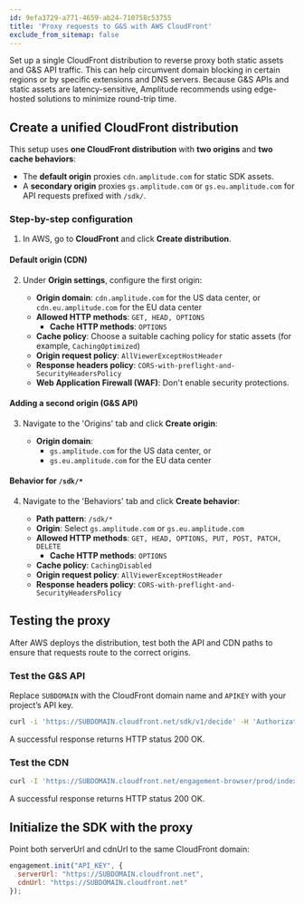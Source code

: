 ```yaml
---
id: 9efa3729-a771-4659-ab24-710758c53755
title: 'Proxy requests to G&S with AWS CloudFront'
exclude_from_sitemap: false
---
```


Set up a single CloudFront distribution to reverse proxy both static assets and G&S API traffic. This can help circumvent domain blocking in certain regions or by specific extensions and DNS servers. Because G&S APIs and static assets are latency-sensitive, Amplitude recommends using edge-hosted solutions to minimize round-trip time.

## Create a unified CloudFront distribution

This setup uses **one CloudFront distribution** with **two origins** and **two cache behaviors**:

- The **default origin** proxies `cdn.amplitude.com` for static SDK assets.
- A **secondary origin** proxies `gs.amplitude.com` or `gs.eu.amplitude.com` for API requests prefixed with `/sdk/`.

### Step-by-step configuration

1. In AWS, go to **CloudFront** and click **Create distribution**.

#### Default origin (CDN)

2. Under **Origin settings**, configure the first origin:

   - **Origin domain**: `cdn.amplitude.com` for the US data center, or `cdn.eu.amplitude.com` for the EU data center
   - **Allowed HTTP methods**: `GET, HEAD, OPTIONS`
        - **Cache HTTP methods**: `OPTIONS`
   - **Cache policy**: Choose a suitable caching policy for static assets (for example, `CachingOptimized`)
   - **Origin request policy**: `AllViewerExceptHostHeader`
   - **Response headers policy**: `CORS-with-preflight-and-SecurityHeadersPolicy`
   - **Web Application Firewall (WAF)**: Don't enable security protections.

#### Adding a second origin (G&S API)

3. Navigate to the 'Origins' tab and click **Create origin**:

   - **Origin domain**:
     - `gs.amplitude.com` for the US data center, or
     - `gs.eu.amplitude.com` for the EU data center

#### Behavior for `/sdk/*`

4. Navigate to the 'Behaviors' tab and click **Create behavior**:

   - **Path pattern**: `/sdk/*`
   - **Origin**: Select `gs.amplitude.com` or `gs.eu.amplitude.com`
   - **Allowed HTTP methods**: `GET, HEAD, OPTIONS, PUT, POST, PATCH, DELETE`
        - **Cache HTTP methods**: `OPTIONS`
   - **Cache policy**: `CachingDisabled`
   - **Origin request policy**: `AllViewerExceptHostHeader`
   - **Response headers policy**: `CORS-with-preflight-and-SecurityHeadersPolicy`

## Testing the proxy

After AWS deploys the distribution, test both the API and CDN paths to ensure that requests route to the correct origins.

### Test the G&S API

Replace `SUBDOMAIN` with the CloudFront domain name and `APIKEY` with your project’s API key.

```bash
curl -i 'https://SUBDOMAIN.cloudfront.net/sdk/v1/decide' -H 'Authorization: Api-Key APIKEY'
```

A successful response returns HTTP status 200 OK.

### Test the CDN

```bash
curl -I 'https://SUBDOMAIN.cloudfront.net/engagement-browser/prod/index.min.js.gz'
```

A successful response returns HTTP status 200 OK.

## Initialize the SDK with the proxy

Point both serverUrl and cdnUrl to the same CloudFront domain:

```js
engagement.init("API_KEY", {
  serverUrl: "https://SUBDOMAIN.cloudfront.net",
  cdnUrl: "https://SUBDOMAIN.cloudfront.net"
});
```
